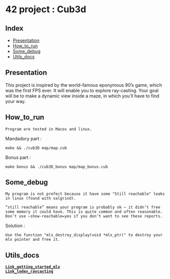 # 42 project : Cub3d

## Index

* [Presentation](#Presentation)
* [How_to_run](#How_to_run)
* [Some_debug](#Some_debug)
* [Utils_docs](#Utils_docs)

## Presentation

This project is inspired by the world-famous eponymous 90’s game, which was the first FPS ever. It will enable you to explore ray-casting. Your goal will be to make a dynamic view inside a maze, in which you’ll have to find your way.

## How_to_run

    Program are tested in Macos and linux.

Mandadory part :

    make && ./cub3D map/map.cub

Bonus part :

    make bonus && ./cub3D_bonus map/map_bonus.cub

## Some_debug

    My program is not prefect because it have some "Still reachable" leaks in linux (found with valgrind).

    “still reachable” means your program is probably ok – it didn’t free some memory it could have. This is quite common and often reasonable. Don’t use –show-reachable=yes if you don’t want to see these reports.

Solution :

    Use the function "mlx_destroy_display(void *mlx_ptr)" to destroy your mlx pointer and free it.


## Utils_docs

[__`Link_getting_started_mlx`__](https://harm-smits.github.io/42docs/libs/minilibx/getting_started.html)  
[__`Link_lodev_raycasting`__](https://lodev.org/cgtutor/raycasting.html)